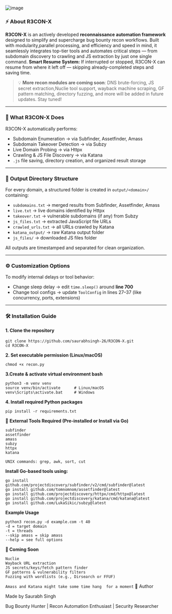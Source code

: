 
![image](https://github.com/user-attachments/assets/0b49b5f6-379c-4a0e-941b-0a52a0dac94e)


### ⚡ About R3CON-X

**R3CON-X** is an actively developed **reconnaissance automation framework** designed to simplify and supercharge bug bounty recon workflows. Built with modularity,parallel processing, and efficiency and speed in mind, it seamlessly integrates top-tier tools and automates critical steps — from subdomain discovery to crawling and JS extraction by just one single command.
**Smart Resume System:** If interrupted or stopped, R3CON-X can resume from where it left off — skipping already-completed steps and saving time.

> 💡 **More recon modules are coming soon**: DNS brute-forcing, JS secret extraction,Nuclie tool support, wayback machine scraping, GF pattern matching, directory fuzzing, and more will be added in future updates. Stay tuned!


---

### 📁 What R3CON-X Does

R3CON-X automatically performs:

- Subdomain Enumeration → via Subfinder, Assetfinder, Amass  
- Subdomain Takeover Detection → via Subzy  
- Live Domain Probing → via Httpx  
- Crawling & JS File Discovery → via Katana  
- `.js` file saving, directory creation, and organized result storage  

---

### 📂 Output Directory Structure

For every domain, a structured folder is created in `output/<domain>/` containing:

- `subdomains.txt` → merged results from Subfinder, Assetfinder, Amass  
- `live.txt` → live domains identified by Httpx  
- `takeover.txt` → vulnerable subdomains (if any) from Subzy  
- `js_files.txt` → extracted JavaScript file URLs  
- `crawled_urls.txt` → all URLs crawled by Katana  
- `katana_output/` → raw Katana output folder  
- `js_files/` → downloaded JS files folder  

All outputs are timestamped and separated for clean organization.

---

### ⚙️ Customization Options

To modify internal delays or tool behavior:

- Change sleep delay → edit `time.sleep()` around **line 700**
- Change tool configs → update `ToolConfig` in lines 27–37 (like concurrency, ports, extensions)

---

### 🛠️ Installation Guide

#### **1. Clone the repository**
```
git clone https://github.com/saurabhsingh-26/R3CON-X.git
cd R3CON-X
```
**2. Set executable permission (Linux/macOS)**
``` 
chmod +x recon.py

```
**3.Create & activate virtual environment
bash**
```
python3 -m venv venv
source venv/bin/activate      # Linux/macOS
venv\Scripts\activate.bat     # Windows

```
**4. Install required Python packages**
```
pip install -r requirements.txt

```
🔧 **External Tools Required (Pre-installed or Install via Go)**
```
subfinder
assetfinder
amass
subzy
httpx
katana

UNIX commands: grep, awk, sort, cut
```

**Install Go-based tools using:**
```
go install github.com/projectdiscovery/subfinder/v2/cmd/subfinder@latest
go install github.com/tomnomnom/assetfinder@latest
go install github.com/projectdiscovery/httpx/cmd/httpx@latest
go install github.com/projectdiscovery/katana/cmd/katana@latest
go install github.com/LukaSikic/subzy@latest
```

 **Example Usage**
```
python3 recon.py -d example.com -t 40
-d = target domain
-t = threads
--skip amass = skip amass
--help = see full options
```


**📌 Coming Soon**
```
Nuclie
Wayback URL extraction
JS secrets/keys/fetch pattern finder
GF patterns & vulnerability filters
Fuzzing with wordlists (e.g., Dirsearch or FFUF)

```
``` Amass and Katana might take some time hang  for a moment ```
🙌 Author

Made by  Saurabh Singh

Bug Bounty Hunter | Recon Automation Enthusiast | Security Researcher


